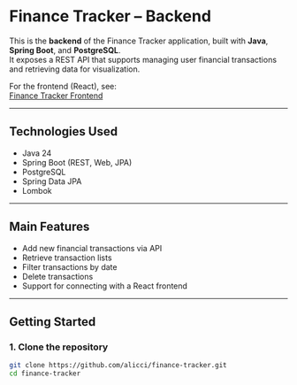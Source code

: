 # Finance Tracker – Backend

This is the **backend** of the Finance Tracker application, built with **Java**, **Spring Boot**, and **PostgreSQL**.  
It exposes a REST API that supports managing user financial transactions and retrieving data for visualization.

For the frontend (React), see:  
[Finance Tracker Frontend](https://github.com/alicci/finance-tracker-frontend)

---

## Technologies Used

- Java 24
- Spring Boot (REST, Web, JPA)
- PostgreSQL
- Spring Data JPA
- Lombok

---

## Main Features

- Add new financial transactions via API
- Retrieve transaction lists
- Filter transactions by date
- Delete transactions
- Support for connecting with a React frontend

---

## Getting Started

### 1. Clone the repository

```bash
git clone https://github.com/alicci/finance-tracker.git
cd finance-tracker
